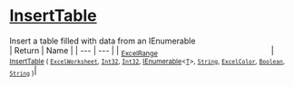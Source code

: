 # [InsertTable](./ExcelHelper-100663993.md)

Insert a table filled with data from an IEnumerable
<br>
| Return | Name | 
| --- | --- | 
| <sub>[ExcelRange](./ExcelHelper-100663993.md)</sub><img width=200/>| <sub>[InsertTable](./ExcelHelper-100663993.md) ( [`ExcelWorksheet`](./ExcelHelper-100663993.md), [`Int32`](https://docs.microsoft.com/en-us/dotnet/api/System.Int32), [`Int32`](https://docs.microsoft.com/en-us/dotnet/api/System.Int32), [IEnumerable](https://docs.microsoft.com/en-us/dotnet/api/System.Collections.Ienumerable)\<[`T`](./ExcelHelper-100663993.md)>, [`String`](https://docs.microsoft.com/en-us/dotnet/api/System.String), [`ExcelColor`](./../Excel/ExcelColor.md), [`Boolean`](https://docs.microsoft.com/en-us/dotnet/api/System.Boolean), [`String`](https://docs.microsoft.com/en-us/dotnet/api/System.String) )</sub>| <br>


